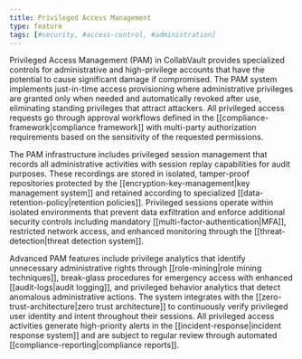 ```yaml
---
title: Privileged Access Management
type: feature
tags: [#security, #access-control, #administration]
---
```


Privileged Access Management (PAM) in CollabVault provides specialized controls for administrative and high-privilege accounts that have the potential to cause significant damage if compromised. The PAM system implements just-in-time access provisioning where administrative privileges are granted only when needed and automatically revoked after use, eliminating standing privileges that attract attackers. All privileged access requests go through approval workflows defined in the [[compliance-framework|compliance framework]] with multi-party authorization requirements based on the sensitivity of the requested permissions.

The PAM infrastructure includes privileged session management that records all administrative activities with session replay capabilities for audit purposes. These recordings are stored in isolated, tamper-proof repositories protected by the [[encryption-key-management|key management system]] and retained according to specialized [[data-retention-policy|retention policies]]. Privileged sessions operate within isolated environments that prevent data exfiltration and enforce additional security controls including mandatory [[multi-factor-authentication|MFA]], restricted network access, and enhanced monitoring through the [[threat-detection|threat detection system]].

Advanced PAM features include privilege analytics that identify unnecessary administrative rights through [[role-mining|role mining techniques]], break-glass procedures for emergency access with enhanced [[audit-logs|audit logging]], and privileged behavior analytics that detect anomalous administrative actions. The system integrates with the [[zero-trust-architecture|zero trust architecture]] to continuously verify privileged user identity and intent throughout their sessions. All privileged access activities generate high-priority alerts in the [[incident-response|incident response system]] and are subject to regular review through automated [[compliance-reporting|compliance reports]].